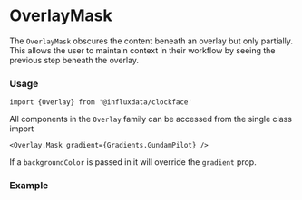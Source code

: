 # OverlayMask

The `OverlayMask` obscures the content beneath an overlay but only partially. This allows the user to maintain context in their workflow by seeing the previous step beneath the overlay.

### Usage
```tsx
import {Overlay} from '@influxdata/clockface'
```
All components in the `Overlay` family can be accessed from the single class import
```tsx
<Overlay.Mask gradient={Gradients.GundamPilot} />
```

If a `backgroundColor` is passed in it will override the `gradient` prop.

### Example
<!-- STORY -->


<!-- STORY HIDE START -->

<!-- STORY HIDE END -->

<!-- PROPS -->
